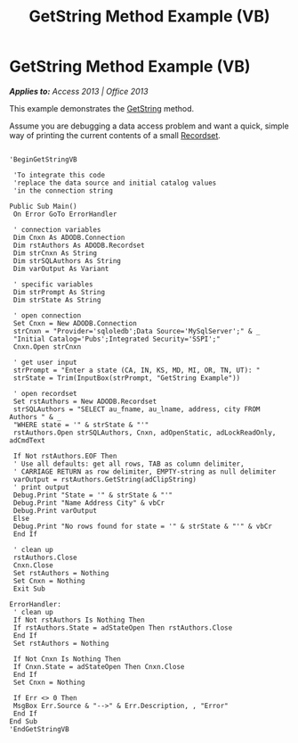 ﻿---
title: GetString Method Example (VB)
TOCTitle: GetString Method Example (VB)
ms:assetid: fa954e48-0810-9d71-4e24-f3ae2839105a
ms:mtpsurl: https://msdn.microsoft.com/en-us/library/JJ250280(v=office.15)
ms:contentKeyID: 48548849
ms.date: 09/18/2015
mtps_version: v=office.15
---

# GetString Method Example (VB)


_**Applies to:** Access 2013 | Office 2013_

This example demonstrates the [GetString](getstring-method-ado.md) method.

Assume you are debugging a data access problem and want a quick, simple way of printing the current contents of a small [Recordset](recordset-object-ado.md).

``` 
 
'BeginGetStringVB 
 
 'To integrate this code 
 'replace the data source and initial catalog values 
 'in the connection string 
 
Public Sub Main() 
 On Error GoTo ErrorHandler 
 
 ' connection variables 
 Dim Cnxn As ADODB.Connection 
 Dim rstAuthors As ADODB.Recordset 
 Dim strCnxn As String 
 Dim strSQLAuthors As String 
 Dim varOutput As Variant 
 
 ' specific variables 
 Dim strPrompt As String 
 Dim strState As String 
 
 ' open connection 
 Set Cnxn = New ADODB.Connection 
 strCnxn = "Provider='sqloledb';Data Source='MySqlServer';" & _ 
 "Initial Catalog='Pubs';Integrated Security='SSPI';" 
 Cnxn.Open strCnxn 
 
 ' get user input 
 strPrompt = "Enter a state (CA, IN, KS, MD, MI, OR, TN, UT): " 
 strState = Trim(InputBox(strPrompt, "GetString Example")) 
 
 ' open recordset 
 Set rstAuthors = New ADODB.Recordset 
 strSQLAuthors = "SELECT au_fname, au_lname, address, city FROM Authors " & _ 
 "WHERE state = '" & strState & "'" 
 rstAuthors.Open strSQLAuthors, Cnxn, adOpenStatic, adLockReadOnly, adCmdText 
 
 If Not rstAuthors.EOF Then 
 ' Use all defaults: get all rows, TAB as column delimiter, 
 ' CARRIAGE RETURN as row delimiter, EMPTY-string as null delimiter 
 varOutput = rstAuthors.GetString(adClipString) 
 ' print output 
 Debug.Print "State = '" & strState & "'" 
 Debug.Print "Name Address City" & vbCr 
 Debug.Print varOutput 
 Else 
 Debug.Print "No rows found for state = '" & strState & "'" & vbCr 
 End If 
 
 ' clean up 
 rstAuthors.Close 
 Cnxn.Close 
 Set rstAuthors = Nothing 
 Set Cnxn = Nothing 
 Exit Sub 
 
ErrorHandler: 
 ' clean up 
 If Not rstAuthors Is Nothing Then 
 If rstAuthors.State = adStateOpen Then rstAuthors.Close 
 End If 
 Set rstAuthors = Nothing 
 
 If Not Cnxn Is Nothing Then 
 If Cnxn.State = adStateOpen Then Cnxn.Close 
 End If 
 Set Cnxn = Nothing 
 
 If Err <> 0 Then 
 MsgBox Err.Source & "-->" & Err.Description, , "Error" 
 End If 
End Sub 
'EndGetStringVB 
```

